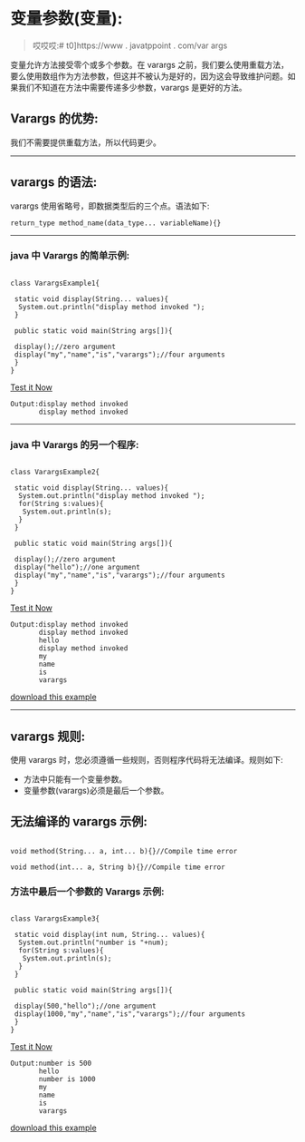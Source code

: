 # 变量参数(变量):

> 哎哎哎:# t0]https://www . javatppoint . com/var args

变量允许方法接受零个或多个参数。在 varargs 之前，我们要么使用重载方法，要么使用数组作为方法参数，但这并不被认为是好的，因为这会导致维护问题。如果我们不知道在方法中需要传递多少参数，varargs 是更好的方法。

## Varargs 的优势:

我们不需要提供重载方法，所以代码更少。

* * *

## varargs 的语法:

varargs 使用省略号，即数据类型后的三个点。语法如下:

```
return_type method_name(data_type... variableName){}

```

* * *

### java 中 Varargs 的简单示例:

```

class VarargsExample1{

 static void display(String... values){
  System.out.println("display method invoked ");
 }

 public static void main(String args[]){

 display();//zero argument 
 display("my","name","is","varargs");//four arguments
 } 
}

```

[Test it Now](https://www.javatpoint.com/opr/test.jsp?filename=VarargsExample1)

```
Output:display method invoked
       display method invoked

```

* * *

### java 中 Varargs 的另一个程序:

```

class VarargsExample2{

 static void display(String... values){
  System.out.println("display method invoked ");
  for(String s:values){
   System.out.println(s);
  }
 }

 public static void main(String args[]){

 display();//zero argument 
 display("hello");//one argument 
 display("my","name","is","varargs");//four arguments
 } 
}

```

[Test it Now](https://www.javatpoint.com/opr/test.jsp?filename=VarargsExample2)

```
Output:display method invoked
       display method invoked
       hello
       display method invoked
       my
       name
       is 
       varargs

```

[download this example](https://static.javatpoint.com/src/newjdk/varargs2.zip)

* * *

## varargs 规则:

使用 varargs 时，您必须遵循一些规则，否则程序代码将无法编译。规则如下:

*   方法中只能有一个变量参数。
*   变量参数(varargs)必须是最后一个参数。

## 无法编译的 varargs 示例:

```

void method(String... a, int... b){}//Compile time error

void method(int... a, String b){}//Compile time error

```

### 方法中最后一个参数的 Varargs 示例:

```

class VarargsExample3{

 static void display(int num, String... values){
  System.out.println("number is "+num);
  for(String s:values){
   System.out.println(s);
  }
 }

 public static void main(String args[]){

 display(500,"hello");//one argument 
 display(1000,"my","name","is","varargs");//four arguments
 } 
}

```

[Test it Now](https://www.javatpoint.com/opr/test.jsp?filename=VarargsExample3)

```
Output:number is 500
       hello
       number is 1000
       my
       name
       is 
       varargs

```

[download this example](https://static.javatpoint.com/src/newjdk/varargs3.zip)
